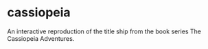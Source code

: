 # cassiopeia
An interactive reproduction of the title ship from the book series The Cassiopeia Adventures.
